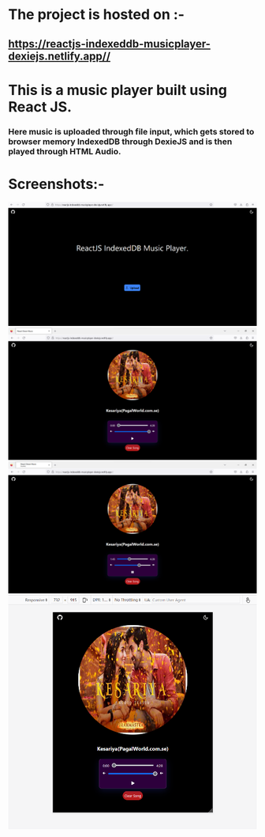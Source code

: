 # The project is hosted on :- 
## <a href="https://reactjs-indexeddb-musicplayer-dexiejs.netlify.app/">https://reactjs-indexeddb-musicplayer-dexiejs.netlify.app//</a>

# This is a music player built using React JS. 
### Here music is uploaded through file input, which gets stored to browser memory IndexedDB through DexieJS and is then played through HTML Audio.

# Screenshots:-

<img src="./Screenshot 2023-04-23 134736.png"/>

<img src="./Screenshot 2023-04-23 134759.png"/>

<img src="./Screenshot 2023-04-23 134815.png"/>

<img src="./Screenshot 2023-04-23 135112.png"/>
